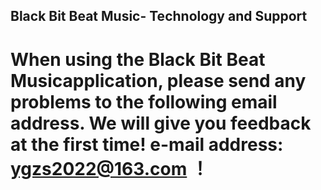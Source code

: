 ## Black Bit Beat Music- Technology and Support
# When using the Black Bit Beat Musicapplication, please send any problems to the following email address. We will give you feedback at the first time! e-mail address: ygzs2022@163.com ！

